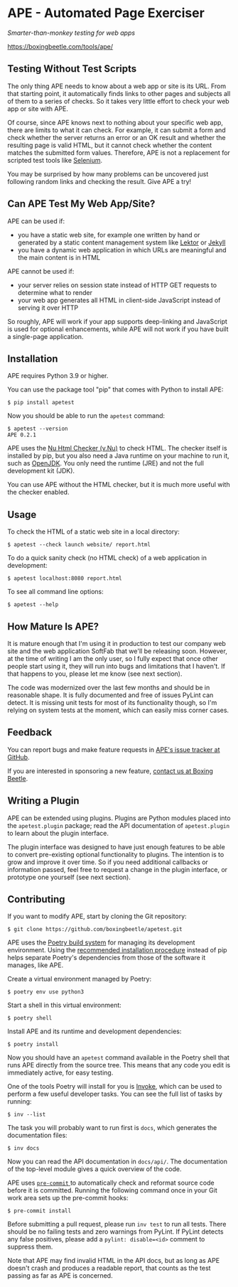 APE - Automated Page Exerciser
==============================

*Smarter-than-monkey testing for web apps*

<https://boxingbeetle.com/tools/ape/>

Testing Without Test Scripts
----------------------------

The only thing APE needs to know about a web app or site is its URL. From that starting point, it automatically finds links to other pages and subjects all of them to a series of checks. So it takes very little effort to check your web app or site with APE.

Of course, since APE knows next to nothing about your specific web app, there are limits to what it can check. For example, it can submit a form and check whether the server returns an error or an OK result and whether the resulting page is valid HTML, but it cannot check whether the content matches the submitted form values. Therefore, APE is not a replacement for scripted test tools like [Selenium](https://docs.seleniumhq.org/).

You may be surprised by how many problems can be uncovered just following random links and checking the result. Give APE a try!

Can APE Test My Web App/Site?
-----------------------------

APE can be used if:

- you have a static web site, for example one written by hand or generated by a static content management system like [Lektor](https://www.getlektor.com/) or [Jekyll](https://jekyllrb.com/)
- you have a dynamic web application in which URLs are meaningful and the main content is in HTML

APE cannot be used if:

- your server relies on session state instead of HTTP GET requests to determine what to render
- your web app generates all HTML in client-side JavaScript instead of serving it over HTTP

So roughly, APE will work if your app supports deep-linking and JavaScript is used for optional enhancements, while APE will not work if you have built a single-page application.

Installation
------------

APE requires Python 3.9 or higher.

You can use the package tool "pip" that comes with Python to install APE:

    $ pip install apetest

Now you should be able to run the `apetest` command:

    $ apetest --version
    APE 0.2.1

APE uses the [Nu Html Checker (v.Nu)](<https://validator.github.io/>) to check HTML. The checker itself is installed by pip, but you also need a Java runtime on your machine to run it, such as [OpenJDK](https://openjdk.java.net/install/index.html). You only need the runtime (JRE) and not the full development kit (JDK).

You can use APE without the HTML checker, but it is much more useful with the checker enabled.

Usage
-----

To check the HTML of a static web site in a local directory:

    $ apetest --check launch website/ report.html

To do a quick sanity check (no HTML check) of a web application in development:

    $ apetest localhost:8080 report.html

To see all command line options:

    $ apetest --help

How Mature Is APE?
------------------

It is mature enough that I'm using it in production to test our company web site and the web application SoftFab that we'll be releasing soon. However, at the time of writing I am the only user, so I fully expect that once other people start using it, they will run into bugs and limitations that I haven't. If that happens to you, please let me know (see next section).

The code was modernized over the last few months and should be in reasonable shape. It is fully documented and free of issues PyLint can detect. It is missing unit tests for most of its functionality though, so I'm relying on system tests at the moment, which can easily miss corner cases.

Feedback
--------

You can report bugs and make feature requests in [APE's issue tracker at GitHub](https://github.com/boxingbeetle/apetest/issues).

If you are interested in sponsoring a new feature, [contact us at Boxing Beetle](https://boxingbeetle.com/contact/).

Writing a Plugin
----------------

APE can be extended using plugins. Plugins are Python modules placed into the `apetest.plugin` package; read the API documentation of `apetest.plugin` to learn about the plugin interface.

The plugin interface was designed to have just enough features to be able to convert pre-existing optional functionality to plugins. The intention is to grow and improve it over time. So if you need additional callbacks or information passed, feel free to request a change in the plugin interface, or prototype one yourself (see next section).

Contributing
------------

If you want to modify APE, start by cloning the Git repository:

    $ git clone https://github.com/boxingbeetle/apetest.git

APE uses the [Poetry build system](https://poetry.eustace.io/) for managing its development environment. Using the [recommended installation procedure](https://github.com/sdispater/poetry#installation) instead of pip helps separate Poetry's dependencies from those of the software it manages, like APE.

Create a virtual environment managed by Poetry:

    $ poetry env use python3

Start a shell in this virtual environment:

    $ poetry shell

Install APE and its runtime and development dependencies:

    $ poetry install

Now you should have an `apetest` command available in the Poetry shell that runs APE directly from the source tree. This means that any code you edit is immediately active, for easy testing.

One of the tools Poetry will install for you is [Invoke](https://www.pyinvoke.org/), which can be used to perform a few useful developer tasks. You can see the full list of tasks by running:

    $ inv --list

The task you will probably want to run first is `docs`, which generates the documentation files:

    $ inv docs

Now you can read the API documentation in `docs/api/`. The documentation of the top-level module gives a quick overview of the code.

APE uses [`pre-commit` ](https://pre-commit.com/) to automatically check and reformat source code before it is committed. Running the following command once in your Git work area sets up the pre-commit hooks:

    $ pre-commit install

Before submitting a pull request, please run `inv test` to run all tests. There should be no failing tests and zero warnings from PyLint. If PyLint detects any false positives, please add a `pylint: disable=<id>` comment to suppress them.

Note that APE may find invalid HTML in the API docs, but as long as APE doesn't crash and produces a readable report, that counts as the test passing as far as APE is concerned.
